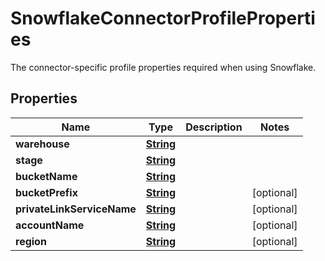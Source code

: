 

# SnowflakeConnectorProfileProperties

 The connector-specific profile properties required when using Snowflake. 

## Properties

| Name | Type | Description | Notes |
|------------ | ------------- | ------------- | -------------|
|**warehouse** | [**String**](String.md) |  |  |
|**stage** | [**String**](String.md) |  |  |
|**bucketName** | [**String**](String.md) |  |  |
|**bucketPrefix** | [**String**](String.md) |  |  [optional] |
|**privateLinkServiceName** | [**String**](String.md) |  |  [optional] |
|**accountName** | [**String**](String.md) |  |  [optional] |
|**region** | [**String**](String.md) |  |  [optional] |



